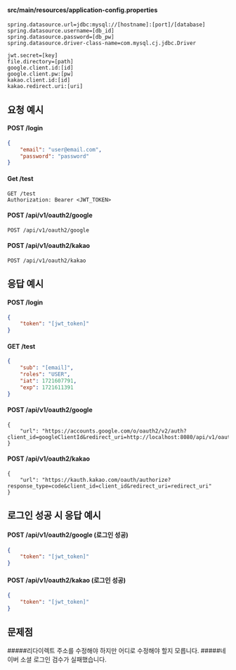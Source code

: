 #### src/main/resources/application-config.properties
```
spring.datasource.url=jdbc:mysql://[hostname]:[port]/[database]
spring.datasource.username=[db_id]
spring.datasource.password=[db_pw]
spring.datasource.driver-class-name=com.mysql.cj.jdbc.Driver

jwt.secret=[key]
file.directory=[path]
google.client.id:[id]
google.client.pw:[pw]
kakao.client.id:[id]
kakao.redirect.uri:[uri]
```



## 요청 예시

#### **POST /login**
```json
{
    "email": "user@email.com",
    "password": "password"
}
```

#### **Get /test**
```
GET /test
Authorization: Bearer <JWT_TOKEN>
```

#### **POST /api/v1/oauth2/google**
```
POST /api/v1/oauth2/google
```

#### **POST /api/v1/oauth2/kakao**
```
POST /api/v1/oauth2/kakao
```

## 응답 예시

#### **POST /login**
```json
{
    "token": "[jwt_token]"
}
```

#### **GET /test**
```json
{
    "sub": "[email]",
    "roles": "USER",
    "iat": 1721607791,
    "exp": 1721611391
}
```

#### **POST /api/v1/oauth2/google**
```
{
    "url": "https://accounts.google.com/o/oauth2/v2/auth?client_id=googleClientId&redirect_uri=http://localhost:8080/api/v1/oauth2/google&response_type=code&scope=email%20profile%20openid&access_type=offline"
}
```

#### **POST /api/v1/oauth2/kakao**
```
{
    "url": "https://kauth.kakao.com/oauth/authorize?response_type=code&client_id=client_id&redirect_uri=redirect_uri"
}
```

## 로그인 성공 시 응답 예시

#### **POST /api/v1/oauth2/google (로그인 성공)**
```json
{
    "token": "[jwt_token]"
}
```

#### **POST /api/v1/oauth2/kakao (로그인 성공)**
```json
{
    "token": "[jwt_token]"
}
```

## 문제점

#####리다이렉트 주소를 수정해야 하지만 어디로 수정해야 할지 모릅니다.
#####네이버 소셜 로그인 검수가 실패했습니다.
